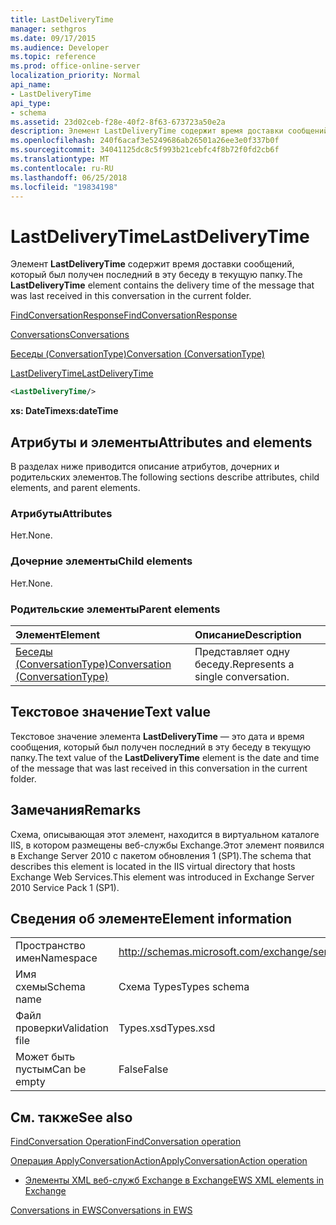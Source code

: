 ```yaml
---
title: LastDeliveryTime
manager: sethgros
ms.date: 09/17/2015
ms.audience: Developer
ms.topic: reference
ms.prod: office-online-server
localization_priority: Normal
api_name:
- LastDeliveryTime
api_type:
- schema
ms.assetid: 23d02ceb-f28e-40f2-8f63-673723a50e2a
description: Элемент LastDeliveryTime содержит время доставки сообщений, который был получен последний в эту беседу в текущую папку.
ms.openlocfilehash: 240f6acaf3e5249686ab26501a26ee3e0f337b0f
ms.sourcegitcommit: 34041125dc8c5f993b21cebfc4f8b72f0fd2cb6f
ms.translationtype: MT
ms.contentlocale: ru-RU
ms.lasthandoff: 06/25/2018
ms.locfileid: "19834198"
---
```

# <a name="lastdeliverytime"></a><span data-ttu-id="a8349-103">LastDeliveryTime</span><span class="sxs-lookup"><span data-stu-id="a8349-103">LastDeliveryTime</span></span>

<span data-ttu-id="a8349-104">Элемент **LastDeliveryTime** содержит время доставки сообщений, который был получен последний в эту беседу в текущую папку.</span><span class="sxs-lookup"><span data-stu-id="a8349-104">The **LastDeliveryTime** element contains the delivery time of the message that was last received in this conversation in the current folder.</span></span> 
  
[<span data-ttu-id="a8349-105">FindConversationResponse</span><span class="sxs-lookup"><span data-stu-id="a8349-105">FindConversationResponse</span></span>](findconversationresponse.md)
  
[<span data-ttu-id="a8349-106">Conversations</span><span class="sxs-lookup"><span data-stu-id="a8349-106">Conversations</span></span>](conversations-ex15websvcsotherref.md)
  
[<span data-ttu-id="a8349-107">Беседы (ConversationType)</span><span class="sxs-lookup"><span data-stu-id="a8349-107">Conversation (ConversationType)</span></span>](conversation-conversationtype.md)
  
[<span data-ttu-id="a8349-108">LastDeliveryTime</span><span class="sxs-lookup"><span data-stu-id="a8349-108">LastDeliveryTime</span></span>](lastdeliverytime.md)
  
```XML
<LastDeliveryTime/>
```

 <span data-ttu-id="a8349-109">**xs: DateTime**</span><span class="sxs-lookup"><span data-stu-id="a8349-109">**xs:dateTime**</span></span>
## <a name="attributes-and-elements"></a><span data-ttu-id="a8349-110">Атрибуты и элементы</span><span class="sxs-lookup"><span data-stu-id="a8349-110">Attributes and elements</span></span>

<span data-ttu-id="a8349-111">В разделах ниже приводится описание атрибутов, дочерних и родительских элементов.</span><span class="sxs-lookup"><span data-stu-id="a8349-111">The following sections describe attributes, child elements, and parent elements.</span></span>
  
### <a name="attributes"></a><span data-ttu-id="a8349-112">Атрибуты</span><span class="sxs-lookup"><span data-stu-id="a8349-112">Attributes</span></span>

<span data-ttu-id="a8349-113">Нет.</span><span class="sxs-lookup"><span data-stu-id="a8349-113">None.</span></span>
  
### <a name="child-elements"></a><span data-ttu-id="a8349-114">Дочерние элементы</span><span class="sxs-lookup"><span data-stu-id="a8349-114">Child elements</span></span>

<span data-ttu-id="a8349-115">Нет.</span><span class="sxs-lookup"><span data-stu-id="a8349-115">None.</span></span>
  
### <a name="parent-elements"></a><span data-ttu-id="a8349-116">Родительские элементы</span><span class="sxs-lookup"><span data-stu-id="a8349-116">Parent elements</span></span>

|<span data-ttu-id="a8349-117">**Элемент**</span><span class="sxs-lookup"><span data-stu-id="a8349-117">**Element**</span></span>|<span data-ttu-id="a8349-118">**Описание**</span><span class="sxs-lookup"><span data-stu-id="a8349-118">**Description**</span></span>|
|:-----|:-----|
|[<span data-ttu-id="a8349-119">Беседы (ConversationType)</span><span class="sxs-lookup"><span data-stu-id="a8349-119">Conversation (ConversationType)</span></span>](conversation-conversationtype.md) <br/> |<span data-ttu-id="a8349-120">Представляет одну беседу.</span><span class="sxs-lookup"><span data-stu-id="a8349-120">Represents a single conversation.</span></span>  <br/> |
   
## <a name="text-value"></a><span data-ttu-id="a8349-121">Текстовое значение</span><span class="sxs-lookup"><span data-stu-id="a8349-121">Text value</span></span>

<span data-ttu-id="a8349-122">Текстовое значение элемента **LastDeliveryTime** — это дата и время сообщения, который был получен последний в эту беседу в текущую папку.</span><span class="sxs-lookup"><span data-stu-id="a8349-122">The text value of the **LastDeliveryTime** element is the date and time of the message that was last received in this conversation in the current folder.</span></span> 
  
## <a name="remarks"></a><span data-ttu-id="a8349-123">Замечания</span><span class="sxs-lookup"><span data-stu-id="a8349-123">Remarks</span></span>

<span data-ttu-id="a8349-124">Схема, описывающая этот элемент, находится в виртуальном каталоге IIS, в котором размещены веб-службы Exchange.Этот элемент появился в Exchange Server 2010 с пакетом обновления 1 (SP1).</span><span class="sxs-lookup"><span data-stu-id="a8349-124">The schema that describes this element is located in the IIS virtual directory that hosts Exchange Web Services.This element was introduced in Exchange Server 2010 Service Pack 1 (SP1).</span></span>
  
## <a name="element-information"></a><span data-ttu-id="a8349-125">Сведения об элементе</span><span class="sxs-lookup"><span data-stu-id="a8349-125">Element information</span></span>

|||
|:-----|:-----|
|<span data-ttu-id="a8349-126">Пространство имен</span><span class="sxs-lookup"><span data-stu-id="a8349-126">Namespace</span></span>  <br/> |http://schemas.microsoft.com/exchange/services/2006/types  <br/> |
|<span data-ttu-id="a8349-127">Имя схемы</span><span class="sxs-lookup"><span data-stu-id="a8349-127">Schema name</span></span>  <br/> |<span data-ttu-id="a8349-128">Схема Types</span><span class="sxs-lookup"><span data-stu-id="a8349-128">Types schema</span></span>  <br/> |
|<span data-ttu-id="a8349-129">Файл проверки</span><span class="sxs-lookup"><span data-stu-id="a8349-129">Validation file</span></span>  <br/> |<span data-ttu-id="a8349-130">Types.xsd</span><span class="sxs-lookup"><span data-stu-id="a8349-130">Types.xsd</span></span>  <br/> |
|<span data-ttu-id="a8349-131">Может быть пустым</span><span class="sxs-lookup"><span data-stu-id="a8349-131">Can be empty</span></span>  <br/> |<span data-ttu-id="a8349-132">False</span><span class="sxs-lookup"><span data-stu-id="a8349-132">False</span></span>  <br/> |
   
## <a name="see-also"></a><span data-ttu-id="a8349-133">См. также</span><span class="sxs-lookup"><span data-stu-id="a8349-133">See also</span></span>



[<span data-ttu-id="a8349-134">FindConversation Operation</span><span class="sxs-lookup"><span data-stu-id="a8349-134">FindConversation operation</span></span>](findconversation-operation.md)
  
[<span data-ttu-id="a8349-135">Операция ApplyConversationAction</span><span class="sxs-lookup"><span data-stu-id="a8349-135">ApplyConversationAction operation</span></span>](applyconversationaction-operation.md)


- [<span data-ttu-id="a8349-136">Элементы XML веб-служб Exchange в Exchange</span><span class="sxs-lookup"><span data-stu-id="a8349-136">EWS XML elements in Exchange</span></span>](ews-xml-elements-in-exchange.md)


[<span data-ttu-id="a8349-137">Conversations in EWS</span><span class="sxs-lookup"><span data-stu-id="a8349-137">Conversations in EWS</span></span>](http://msdn.microsoft.com/library/91e64629-db6c-4c94-9dcb-d386232e8467%28Office.15%29.aspx)

